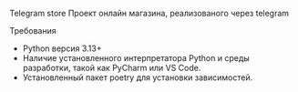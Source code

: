 Telegram store
Проект онлайн магазина, реализованого через telegram

Требования
 - Python версия 3.13+
 - Наличие установленного интерпретатора Python и среды разработки, такой как PyCharm или VS Code.
 - Установленный пакет poetry для установки зависимостей.
